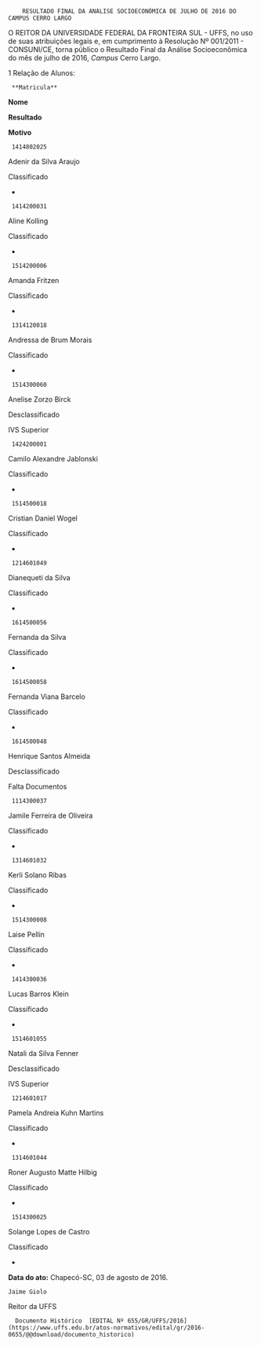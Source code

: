         RESULTADO FINAL DA ANÁLISE SOCIOECONÔMICA DE JULHO DE 2016 DO CAMPUS CERRO LARGO  

O REITOR DA UNIVERSIDADE FEDERAL DA FRONTEIRA SUL - UFFS, no uso de suas atribuições legais e, em cumprimento à Resolução Nº 001/2011 - CONSUNI/CE, torna público o Resultado Final da Análise Socioeconômica do mês de julho de 2016, *Campus* Cerro Largo.

 1 Relação de Alunos:

     **Matricula**

   **Nome**

   **Resultado**

   **Motivo**

     1414802025

   Adenir da Silva Araujo

   Classificado

   -

     1414200031

   Aline Kolling

   Classificado

   -

     1514200006

   Amanda Fritzen

   Classificado

   -

     1314120018

   Andressa de Brum Morais

   Classificado

   -

     1514300060

   Anelise Zorzo Birck

   Desclassificado

   IVS Superior

     1424200001

   Camilo Alexandre Jablonski

   Classificado

   -

     1514500018

   Cristian Daniel Wogel

   Classificado

   -

     1214601049

   Dianequeti da Silva

   Classificado

   -

     1614500056

   Fernanda da Silva

   Classificado

   -

     1614500058

   Fernanda Viana Barcelo

   Classificado

   -

     1614500048

   Henrique Santos Almeida

   Desclassificado

   Falta Documentos

     1114300037

   Jamile Ferreira de Oliveira

   Classificado

   -

     1314601032

   Kerli Solano Ribas

   Classificado

   -

     1514300008

   Laise Pellin

   Classificado

   -

     1414300036

   Lucas Barros Klein

   Classificado

   -

     1514601055

   Natali da Silva Fenner

   Desclassificado

   IVS Superior

     1214601017

   Pamela Andreia Kuhn Martins

   Classificado

   -

     1314601044

   Roner Augusto Matte Hilbig

   Classificado

   -

     1514300025

   Solange Lopes de Castro

   Classificado

   -

      

   **Data do ato:** Chapecó-SC, 03 de agosto de 2016.   
 

    Jaime Giolo   
 Reitor da UFFS 

      Documento Histórico  [EDITAL Nº 655/GR/UFFS/2016](https://www.uffs.edu.br/atos-normativos/edital/gr/2016-0655/@@download/documento_historico)     
      